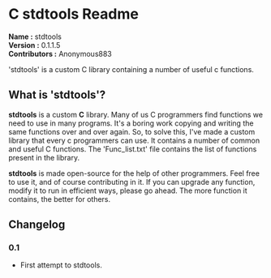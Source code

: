 # C stdtools Readme #

**Name         :** stdtools  
**Version      :** 0.1.1.5  
**Contributors :** Anonymous883  

'stdtools' is a custom C library containing a number of useful c functions.

## What is 'stdtools'? ##

**stdtools** is a custom **C** library. Many of us C programmers find functions we need to use in many programs. It's a boring work copying and writing the same functions over and over again. So, to solve this, I've made a custom library that every c programmers can use. It contains a number of common and useful C functions. The 'Func_list.txt' file contains the list of functions present in the library.

**stdtools** is made open-source for the help of other programmers. Feel free to use it, and of course contributing in it. If you can upgrade any function, modify it to run in efficient ways, please go ahead. The more function it contains, the better for others.

## Changelog ##

  ### 0.1 ##
  * First attempt to stdtools. 
